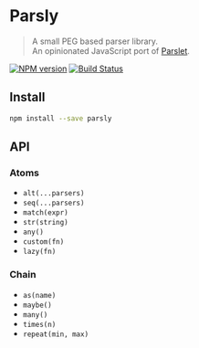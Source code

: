 # Parsly

> A small PEG based parser library.  
> An opinionated JavaScript port of [Parslet][parslet-gh].

[![NPM version][npm-image]][npm-url]
[![Build Status][travis-image]][travis-url]

## Install

```sh
npm install --save parsly
```

## API

### Atoms

- `alt(...parsers)`
- `seq(...parsers)`
- `match(expr)`
- `str(string)`
- `any()`
- `custom(fn)`
- `lazy(fn)`

### Chain

- `as(name)`
- `maybe()`
- `many()`
- `times(n)`
- `repeat(min, max)`

[parslet-gh]: https://github.com/kschiess/parslet/

[npm-url]: https://npmjs.org/package/parsly
[npm-image]: http://img.shields.io/npm/v/parsly.svg

[travis-url]: https://travis-ci.org/ooflorent/parsly
[travis-image]: http://img.shields.io/travis/ooflorent/parsly.svg
